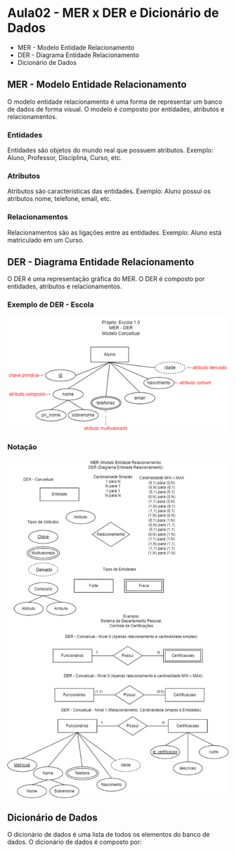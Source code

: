 # Aula02 - MER x DER e Dicionário de Dados

- MER - Modelo Entidade Relacionamento
- DER - Diagrama Entidade Relacionamento
- Dicionário de Dados

## MER - Modelo Entidade Relacionamento
O modelo entidade relacionamento é uma forma de representar um banco de dados de forma visual. O modelo é composto por entidades, atributos e relacionamentos.

### Entidades
Entidades são objetos do mundo real que possuem atributos. Exemplo: Aluno, Professor, Disciplina, Curso, etc.

### Atributos
Atributos são características das entidades. Exemplo: Aluno possui os atributos nome, telefone, email, etc.

### Relacionamentos
Relacionamentos são as ligações entre as entidades. Exemplo: Aluno está matriculado em um Curso.

## DER - Diagrama Entidade Relacionamento
O DER é uma representação gráfica do MER. O DER é composto por entidades, atributos e relacionamentos.
### Exemplo de DER - Escola
![Escola](./escola.png)

### Notação
![Notação](./merder.png)

## Dicionário de Dados
O dicionário de dados é uma lista de todos os elementos do banco de dados. O dicionário de dados é composto por: